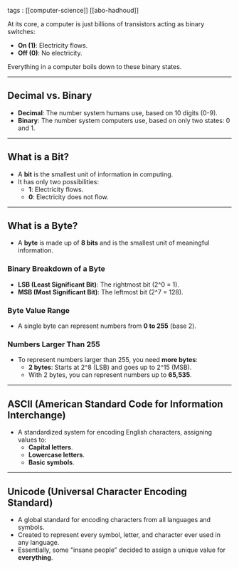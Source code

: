 
tags : [[computer-science]] [[abo-hadhoud]]

At its core, a computer is just billions of transistors acting as binary switches:

- **On (1)**: Electricity flows.
- **Off (0)**: No electricity.

Everything in a computer boils down to these binary states.

---

## Decimal vs. Binary

- **Decimal**: The number system humans use, based on 10 digits (0-9).
- **Binary**: The number system computers use, based on only two states: 0 and 1.

---

## What is a Bit?

- A **bit** is the smallest unit of information in computing.
- It has only two possibilities:
    - **1**: Electricity flows.
    - **0**: Electricity does not flow.

---

## What is a Byte?

- A **byte** is made up of **8 bits** and is the smallest unit of meaningful information.

### Binary Breakdown of a Byte

- **LSB (Least Significant Bit)**: The rightmost bit (2^0 = 1).
- **MSB (Most Significant Bit)**: The leftmost bit (2^7 = 128).

### Byte Value Range

- A single byte can represent numbers from **0 to 255** (base 2).

### Numbers Larger Than 255

- To represent numbers larger than 255, you need **more bytes**:
    - **2 bytes**: Starts at 2^8 (LSB) and goes up to 2^15 (MSB).
    - With 2 bytes, you can represent numbers up to **65,535**.

---

## ASCII (American Standard Code for Information Interchange)

- A standardized system for encoding English characters, assigning values to:
    - **Capital letters**.
    - **Lowercase letters**.
    - **Basic symbols**.

---

## Unicode (Universal Character Encoding Standard)

- A global standard for encoding characters from all languages and symbols.
- Created to represent every symbol, letter, and character ever used in any language.
- Essentially, some "insane people" decided to assign a unique value for **everything**.


